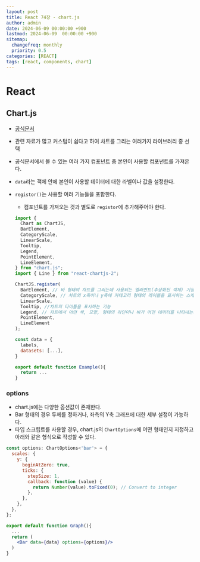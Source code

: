 ```yaml
---
layout: post
title: React 74장 - chart.js
author: admin
date: 2024-06-09 00:00:00 +900
lastmod: 2024-06-09  00:00:00 +900
sitemap:
  changefreq: monthly
  priority: 0.5
categories: [REACT]
tags: [react, components, chart]
---
```


# React

## Chart.js

- [공식문서](https://react-chartjs-2.js.org/examples/)
- 관련 자료가 많고 커스텀이 쉽다고 하여 차트를 그리는 여러가지 라이브러리 중 선택
- 공식문서에서 볼 수 있는 여러 가지 컴포넌트 중 본인이 사용할 컴포넌트를 가져온다.
- `data`라는 객체 안에 본인이 사용할 데이터에 대한 라벨이나 값을 설정한다.
- `registor()`는 사용할 여러 기능들을 포함한다.

  - 컴포넌트를 가져오는 것과 별도로 `registor`에 추가해주어야 한다.

  ```jsx
  import {
    Chart as ChartJS,
    BarElement,
    CategoryScale,
    LinearScale,
    Tooltip,
    Legend,
    PointElement,
    LineElement,
  } from "chart.js";
  import { Line } from "react-chartjs-2";

  ChartJS.register(
    BarElement, // 바 형태의 차트를 그리는데 사용되는 엘리먼트(추상화된 객체) 기능
    CategoryScale, // 차트의 x축이나 y축에 카테고리 형태의 레이블을 표시하는 스케일 기능
    LinearScale,
    Tooltip, //차트의 타이틀을 표시하는 기능
    Legend, // 차트에서 어떤 색, 모양, 형태의 라인이나 바가 어떤 데이터를 나타내는지 알려주는 기능
    PointElement,
    LineElement
  );

  const data = {
    labels,
    datasets: [...],
  }

  export default function Example(){
    return ...
  }
  ```

### options

- chart.js에는 다양한 옵션값이 존재한다.
- Bar 형태의 경우 두께를 정하거나, 좌측의 Y축 그래프에 대한 세부 설정이 가능하다.
- 타입 스크립트를 사용할 경우, chart.js의 `ChartOptions`에 어떤 형태인지 지정하고 아래와 같은 형식으로 작성할 수 있다.

```jsx
const options: ChartOptions<'bar'> = {
  scales: {
    y: {
      beginAtZero: true,
      ticks: {
        stepSize: 1,
        callback: function (value) {
          return Number(value).toFixed(0); // Convert to integer
        },
      },
    },
  },
};

export default function Graph(){
  ...
  return (
    <Bar data={data} options={options}/>
  )
}
```
